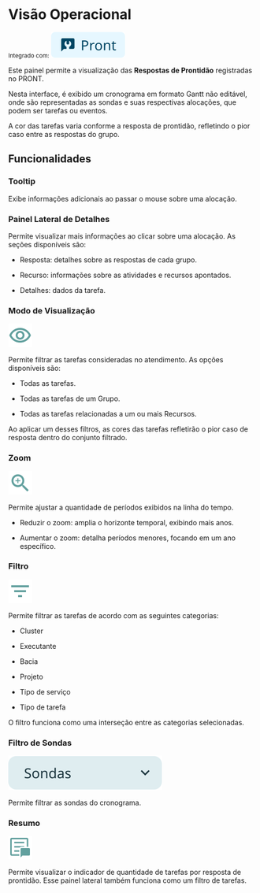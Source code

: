 # Visão Operacional
<small>Integrado com: </small> ![alt text](tags/tag_pront.svg)

Este painel permite a visualização das **Respostas de Prontidão** registradas no PRONT.  

Nesta interface, é exibido um cronograma em formato Gantt não editável, onde são representadas as sondas e suas respectivas alocações, que podem ser tarefas ou eventos.  

A cor das tarefas varia conforme a resposta de prontidão, refletindo o pior caso entre as respostas do grupo.  

## Funcionalidades

### Tooltip

Exibe informações adicionais ao passar o mouse sobre uma alocação.  

### Painel Lateral de Detalhes

Permite visualizar mais informações ao clicar sobre uma alocação. As seções disponíveis são:  

- Resposta: detalhes sobre as respostas de cada grupo.  

- Recurso: informações sobre as atividades e recursos apontados.  

- Detalhes: dados da tarefa.  

### Modo de Visualização
![alt text](icons/visualizacao_atendimento.svg)

Permite filtrar as tarefas consideradas no atendimento. As opções disponíveis são:  

- Todas as tarefas.  

- Todas as tarefas de um Grupo.  

- Todas as tarefas relacionadas a um ou mais Recursos.  

Ao aplicar um desses filtros, as cores das tarefas refletirão o pior caso de resposta dentro do conjunto filtrado.  

### Zoom
![alt text](icons/zoom.svg)

Permite ajustar a quantidade de períodos exibidos na linha do tempo.  

- Reduzir o zoom: amplia o horizonte temporal, exibindo mais anos.  

- Aumentar o zoom: detalha períodos menores, focando em um ano específico.  

### Filtro 
![alt text](icons/filtro.svg)

Permite filtrar as tarefas de acordo com as seguintes categorias:  

- Cluster

- Executante

- Bacia  

- Projeto

- Tipo de serviço

- Tipo de tarefa  

O filtro funciona como uma interseção entre as categorias selecionadas.  

### Filtro de Sondas
![alt text](icons/filtro_sonda.svg)

Permite filtrar as sondas do cronograma.

### Resumo
![alt text](icons/resumo.svg)

Permite visualizar o indicador de quantidade de tarefas por resposta de prontidão. Esse painel lateral também funciona como um filtro de tarefas.




